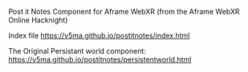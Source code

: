 Post it Notes Component for Aframe WebXR (from the Aframe WebXR Online Hacknight)

Index file https://v5ma.github.io/postitnotes/index.html

The Original Persistant world component: https://v5ma.github.io/postitnotes/persistentworld.html

